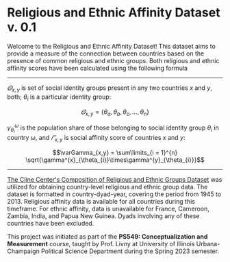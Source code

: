 # Religious and Ethnic Affinity Dataset v. 0.1

Welcome to the Religious and Ethnic Affinity Dataset! This dataset aims to provide a measure of the connection between countries based on the presence of common religious and ethnic groups. Both religious and ethnic affinity scores have been calculated using the following formula

***
$\varTheta_{x, y}$ is set of social identity groups present in any two countries $x$ and $y$, both; $\theta_{i}$ is a particular identity group:
```math
    \varTheta_{x, y} =  \bigl\{ \theta_{a}, \theta_{b}, \theta_{c}, \ldots , \theta_{n} \bigr\}
```

$\gamma^{\omega}_ {\theta_{i}}$ is the population share of those belonging to social identity group $\theta_{i}$ in country $\omega$, and $\varGamma_{x,y}$ is social affinity score of countries $x$ and $y$:

```math
\varGamma_{x,y} = \sum\limits_{i = 1}^{n} \sqrt{\gamma^{x}_{\theta_{i}}\times\gamma^{y}_{\theta_{i}}}
```
***
[The Cline Center's Composition of Religious and Ethnic Groups Dataset](https://clinecenter.illinois.edu/project/Religious-Ethnic-Identity/composition-religious-and-ethnic-groups-creg-project) was utilized for obtaining country-level religious and ethnic group data. The dataset is formatted in country-dyad-year, covering the period from 1945 to 2013. Religious affinity data is available for all countries during this timeframe. For ethnic affinity, data is unavailable for France, Cameroon, Zambia, India, and Papua New Guinea. Dyads involving any of these countries have been excluded.



This project was initiated as part of the **PS549: Conceptualization and Measurement** course, taught by Prof. Livny at University of Illinois Urbana-Champaign Political Science Department during the Spring 2023 semester.

